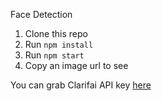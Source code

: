 Face Detection

1. Clone this repo
2. Run `npm install`
3. Run `npm start`
4. Copy an image url to see

You can grab Clarifai API key [here](https://www.clarifai.com/)
